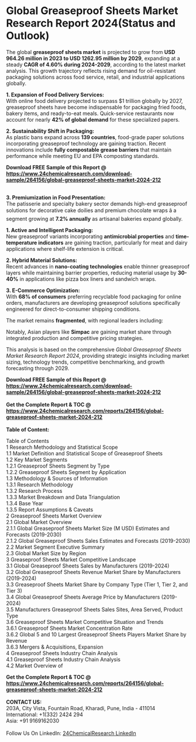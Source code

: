 <h1>Global Greaseproof Sheets Market Research Report 2024(Status and Outlook)</h1><p>The global <strong>greaseproof sheets market</strong> is projected to grow from <strong>USD 964.26 million in 2023 to USD 1262.95 million by 2029</strong>, expanding at a steady <strong>CAGR of 4.60% during 2024-2029</strong>, according to the latest market analysis. This growth trajectory reflects rising demand for oil-resistant packaging solutions across food service, retail, and industrial applications globally.</p><p><strong>1. Expansion of Food Delivery Services:</strong><br>
With online food delivery projected to surpass $1 trillion globally by 2027, greaseproof sheets have become indispensable for packaging fried foods, bakery items, and ready-to-eat meals. Quick-service restaurants now account for nearly <strong>42% of global demand</strong> for these specialized papers.</p><p><strong>2. Sustainability Shift in Packaging:</strong><br>
As plastic bans expand across <strong>139 countries</strong>, food-grade paper solutions incorporating greaseproof technology are gaining traction. Recent innovations include <strong>fully compostable grease barriers</strong> that maintain performance while meeting EU and EPA composting standards.</p><div><b>Download FREE Sample of this Report @ 
            <a href="https://www.24chemicalresearch.com/download-sample/264156/global-greaseproof-sheets-market-2024-212">
            https://www.24chemicalresearch.com/download-sample/264156/global-greaseproof-sheets-market-2024-212</a></b></div><br><p><strong>3. Premiumization in Food Presentation:</strong><br>
The patisserie and specialty bakery sector demands high-end greaseproof solutions for decorative cake doilies and premium chocolate wraps â a segment growing at <strong>7.2% annually</strong> as artisanal bakeries expand globally.</p><p><strong>1. Active and Intelligent Packaging:</strong><br>
New greaseproof variants incorporating <strong>antimicrobial properties</strong> and <strong>time-temperature indicators</strong> are gaining traction, particularly for meat and dairy applications where shelf-life extension is critical.</p><p><strong>2. Hybrid Material Solutions:</strong><br>
Recent advances in <strong>nano-coating technologies</strong> enable thinner greaseproof layers while maintaining barrier properties, reducing material usage by <strong>30-40%</strong> in applications like pizza box liners and sandwich wraps.</p><p><strong>3. E-Commerce Optimization:</strong><br>
With <strong>68% of consumers</strong> preferring recyclable food packaging for online orders, manufacturers are developing greaseproof solutions specifically engineered for direct-to-consumer shipping conditions.</p><p>The market remains <strong>fragmented</strong>, with regional leaders including:</p><p>Notably, Asian players like <strong>Simpac</strong> are gaining market share through integrated production and competitive pricing strategies.</p><p>This analysis is based on the comprehensive <em>Global Greaseproof Sheets Market Research Report 2024</em>, providing strategic insights including market sizing, technology trends, competitive benchmarking, and growth forecasting through 2029.</p><div><b>Download FREE Sample of this Report @ 
            <a href="https://www.24chemicalresearch.com/download-sample/264156/global-greaseproof-sheets-market-2024-212">
            https://www.24chemicalresearch.com/download-sample/264156/global-greaseproof-sheets-market-2024-212</a></b></div><br><div><b>Get the Complete Report & TOC @ 
            <a href="https://www.24chemicalresearch.com/reports/264156/global-greaseproof-sheets-market-2024-212">
            https://www.24chemicalresearch.com/reports/264156/global-greaseproof-sheets-market-2024-212</a></b></div><br>
            <b>Table of Content:</b><p>Table of Contents<br />
1 Research Methodology and Statistical Scope<br />
1.1 Market Definition and Statistical Scope of Greaseproof Sheets<br />
1.2 Key Market Segments<br />
1.2.1 Greaseproof Sheets Segment by Type<br />
1.2.2 Greaseproof Sheets Segment by Application<br />
1.3 Methodology & Sources of Information<br />
1.3.1 Research Methodology<br />
1.3.2 Research Process<br />
1.3.3 Market Breakdown and Data Triangulation<br />
1.3.4 Base Year<br />
1.3.5 Report Assumptions & Caveats<br />
2 Greaseproof Sheets Market Overview<br />
2.1 Global Market Overview<br />
2.1.1 Global Greaseproof Sheets Market Size (M USD) Estimates and Forecasts (2019-2030)<br />
2.1.2 Global Greaseproof Sheets Sales Estimates and Forecasts (2019-2030)<br />
2.2 Market Segment Executive Summary<br />
2.3 Global Market Size by Region<br />
3 Greaseproof Sheets Market Competitive Landscape<br />
3.1 Global Greaseproof Sheets Sales by Manufacturers (2019-2024)<br />
3.2 Global Greaseproof Sheets Revenue Market Share by Manufacturers (2019-2024)<br />
3.3 Greaseproof Sheets Market Share by Company Type (Tier 1, Tier 2, and Tier 3)<br />
3.4 Global Greaseproof Sheets Average Price by Manufacturers (2019-2024)<br />
3.5 Manufacturers Greaseproof Sheets Sales Sites, Area Served, Product Type<br />
3.6 Greaseproof Sheets Market Competitive Situation and Trends<br />
3.6.1 Greaseproof Sheets Market Concentration Rate<br />
3.6.2 Global 5 and 10 Largest Greaseproof Sheets Players Market Share by Revenue<br />
3.6.3 Mergers & Acquisitions, Expansion<br />
4 Greaseproof Sheets Industry Chain Analysis<br />
4.1 Greaseproof Sheets Industry Chain Analysis<br />
4.2 Market Overview of</p><div><b>Get the Complete Report & TOC @ 
            <a href="https://www.24chemicalresearch.com/reports/264156/global-greaseproof-sheets-market-2024-212">
            https://www.24chemicalresearch.com/reports/264156/global-greaseproof-sheets-market-2024-212</a></b></div><br><b>CONTACT US:</b><br>
            203A, City Vista, Fountain Road, Kharadi, Pune, India - 411014<br>
            International: +1(332) 2424 294<br>
            Asia: +91 9169162030 <br><br>
            Follow Us On LinkedIn: <a href="https://www.linkedin.com/company/24chemicalresearch/">24ChemicalResearch LinkedIn</a>